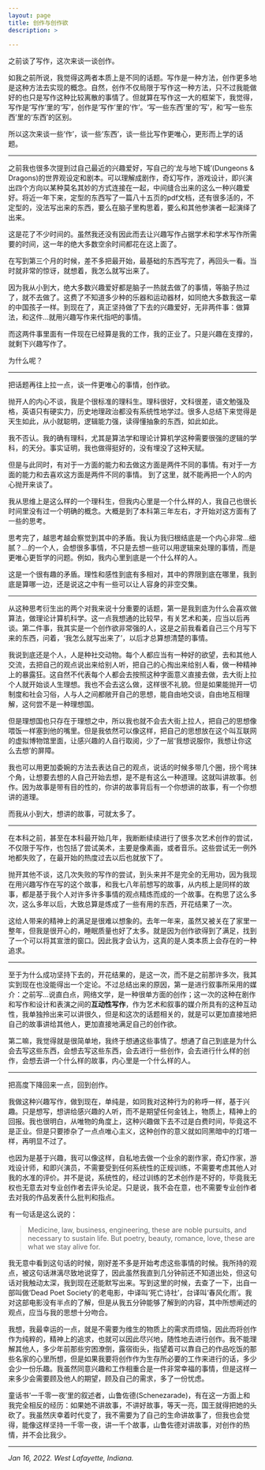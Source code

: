 ```yaml
---
layout: page
title: 创作与创作欲
description: >
  
---
```


之前谈了写作，这次来谈一谈创作。

如我之前所说，我觉得这两者本质上是不同的话题。写作是一种方法，创作更多地是这种方法去实现的概念。自然，创作不仅局限于写作这一种方法，只不过我能做好的也只是写作这种比较离散的事情了。但就算在写作这一大的框架下，我觉得，写作是‘写作’里的‘写’，创作是‘写作’里的‘作’。‘写一些东西’里的‘写’，和‘写一些东西’里的‘东西’的区别。

所以这次来谈一些‘作’，谈一些‘东西’，谈一些比写作更唯心，更形而上学的话题。

---

之前我也很多次提到过自己最近的兴趣爱好，写自己的‘龙与地下城’(Dungeons & Dragons)的世界观设定和剧本。可以理解成剧作，奇幻写作，游戏设计，即兴演出四个方向以某种莫名其妙的方式连接在一起，中间缝合出来的这么一种兴趣爱好。将近一年下来，定型的东西写了一篇八十五页的pdf文档，还有很多活的，不定型的，没法写出来的东西，要么在脑子里构思着，要么和其他参演者一起演绎了出来。

这是花了不少时间的。虽然我还没有因此而去让兴趣写作占据学术和学术写作所需要的时间，这一年的绝大多数空余时间都花在这上面了。

在写到第三个月的时候，差不多把最开始，最基础的东西写完了，再回头一看。当时就非常的惊讶，就想着，我怎么就写出来了。

因为我从小到大，绝大多数兴趣爱好都是脑子一热就去做了的事情，等脑子热过了，就不去做了。这费了不知道多少种的乐器和运动器材，如同绝大多数我这一辈的中国孩子一样。到现在了，真正坚持做了下去的兴趣爱好，无非两件事：做算法，和这件...就用兴趣写作来代指吧的事情。

而这两件事里面有一件现在已经算是我的工作，我的正业了。只是兴趣在支撑的，就剩下兴趣写作了。

为什么呢？

---

把话题再往上拉一点，谈一件更唯心的事情，创作欲。

抛开人的内心不谈，我是个很标准的理科生。理科很好，文科很差，语文勉强及格，英语只有硬实力，历史地理政治都没有系统性地学过。很多人总结下来觉得是天生如此，从小就聪明，逻辑能力强，读得懂抽象的东西，如此如此。

我不否认。我的确有理科，尤其是算法学和理论计算机学这种需要很强的逻辑的学科，的天分。事实证明，我也做得挺好的，没有埋没了这种天赋。

但是与此同时，有对于一方面的能力和去做这方面是两件不同的事情。有对于一方面的能力和去喜欢这方面是两件不同的事情。 到了这里，就不能再把一个人的内心抛开来谈了。

我从思维上是这么样的一个理科生，但我内心里是一个什么样的人，我自己也很长时间里没有过一个明确的概念。大概是到了本科第三年左右，才开始对这方面有了一些的思考。

思考完了，越思考越会察觉到其中的矛盾。我认为我归根结底是一个内心非常...细腻？...的一个人，会想很多事情，不只是去想一些可以用逻辑来处理的事情，而是更唯心更哲学的问题。例如，我内心里到底是一个什么样的人。

这是一个很有趣的矛盾。理性和感性到底有多相对，其中的界限到底在哪里，我到底是算哪一边，还是说这之中有一些可以让人容身的非空交集。

---

从这种思考衍生出的两个对我来说十分重要的话题，第一是我到底为什么会喜欢做算法，做理论计算机科学。这一点我想通的比较早，有关艺术和美，应当以后再谈。第二件事，我其实是一个创作欲非常强的人，这是之前我看着自己三个月写下来的东西，问着，‘我怎么就写出来了’，以后才总算想清楚的事情。

我说到底还是个人，人是种社交动物。每个人都应当有一种好的欲望，去和其他人交流，去把自己的观点说出来给别人听，把自己的心掏出来给别人看，做一种精神上的暴露狂。这自然不代表每个人都会去按照这种字面意义直接去做，去大街上拉个人就开始谈人生理想。我也不会去这么做，这样很不礼貌。但是如果能抛开一切制度和社会习俗，人与人之间都敞开自己的思想，能自由地交谈，自由地互相理解，这何尝不是一种理想国。

但是理想国也只存在于理想之中，所以我也就不会去大街上拉人，把自己的思想像喂饭一样塞到他的嘴里。但是我依然可以像这样，把自己的思想放在这个叫互联网的虚拟博物馆里面，让感兴趣的人自行取阅，少了一层‘我想说服你，我想让你这么去想’的屏障。

我也可以用更加委婉的方法去表达自己的观点，说话的时候多带几个圈，拐个弯抹个角，让想要去想的人自己开始去想，是不是有这么一种道理。这就叫讲故事。创作。因为故事是带有目的性的，你讲的故事背后有一个你想讲的故事，有一个你想讲的道理。

而我从小到大，想讲的故事，可就太多了。

---

在本科之前，甚至在本科最开始几年，我断断续续进行了很多次艺术创作的尝试，不仅限于写作，也包括了尝试美术，主要是像素画，或者音乐。这些尝试无一例外地都失败了，在最开始的热度过去以后也就放下了。

抛开其他不谈，这几次失败的写作的尝试，到头来并不是完全的无用功，因为我现在用兴趣写作在写的这个故事，和我七八年前想写的故事，从内核上是同样的故事，都是基于我个人对许多许多事情的观点精炼而成的一个故事。在构思了这么多次，这么多年以后，大致总算是炼成了一些有用的东西，开花结果了一次。

这给人带来的精神上的满足是很难以想象的。去年一年来，虽然又被关在了家里一整年，但我是很开心的，睡眠质量也好了太多。就是因为创作欲得到了满足，找到了一个可以将其宣泄的窗口。因此我才会认为，这真的是人类本质上会存在的一种追求。

---

至于为什么成功坚持下去的，开花结果的，是这一次，而不是之前那许多次，我其实到现在也没能得出一个定论。不过总结出来的原因，第一是进行叙事所采用的媒介：之前写...说直白点，网络文学，是一种很单方面的创作；这一次的这种在剧作和写作和设计和表演之间的**互动性写作**，作为艺术和叙事的媒介所具有的这种互动性，我单独拎出来可以讲很久，但是和这次的话题相关的，就是可以更加直接地把自己的故事讲给其他人，更加直接地满足自己的创作欲。

第二嘛，我觉得就是很简单地，我终于想通这些事情了。想通了自己到底是为什么会去写这些东西，会想去写这些东西，会去进行一些创作，会去进行什么样的创作，会想去讲一个什么样的故事，内心里是一个什么样的人。

---

把高度下降回来一点，回到创作。

我做这种兴趣写作，做到现在，单纯是，如同我对这种行为的称呼一样，基于兴趣。只是想写，想讲给感兴趣的人听，而不是期望任何金钱上，物质上，精神上的回报。我也很明白，从唯物的角度上，这种兴趣做下去不过是白费时间，毕竟这不是正业。但是只要掺杂了一点点唯心主义，这种创作的意义就如同黑暗中的灯塔一样，再明显不过了。

也因为是基于兴趣，我可以像这样，自私地去做一个业余的剧作家，奇幻作家，游戏设计师，和即兴演员，不需要受到任何系统性的正规训练，不需要考虑其他人对我的水准的评价。并不是说，系统性的，经过训练的艺术创作是不好的，毕竟我无权也无意去对专业创作者去评头论足。只是说，我不会在意，也不需要专业创作者去对我的作品发表什么批判和指点。

有一句话是这么说的：

> Medicine, law, business, engineering, these are noble pursuits, and necessary to sustain life. But poetry, beauty, romance, love, these are what we stay alive for.

我无意中看到这句话的时候，刚好差不多是开始考虑这些事情的时候。我所持的观点，被这句话淋漓尽致地说穿了，因此虽然我直到几分钟前还不知道出处，但这句话对我触动太深，我到现在还能默写出来。写到这里的时候，去查了一下，出自一部叫做‘Dead Poet Society’的老电影，中译叫‘死亡诗社’，台译叫‘春风化雨’。我对这部电影没有半点的了解，但是从我五分钟能够了解到的内容，其中所想阐述的观点，应当与我的思想十分吻合。

我想，我最幸运的一点，就是不需要为维生的物质上的需求而烦恼，因此而将创作作为纯粹的，精神上的追求，也就可以因此尽兴地，随性地去进行创作。我不能理解其他人，多少年前那些穷困潦倒，露宿街头，指望着可以靠自己的作品吃饭的那些名家的心里所想，但是如果我要将创作作为生存所必要的工作来进行的话，多少会少一份乐趣。我虽然同意兴趣和工作相重合是一件非常幸福的事情，但是这样一来多少会需要顾及他人的期望，顾及自己的需求，多了一份忧虑。

童话书‘一千零一夜’里的叙述者，山鲁佐德(Schenezarade)，有在这一方面上和我完全相反的经历：如果她不讲故事，不讲好故事，等天一亮，国王就得把她的头砍了。我虽然庆幸着时代变了，我不需要为了自己的生命讲故事了，但我也会觉得，能像这样坚持一千零一夜，讲一千个故事，山鲁佐德对讲故事，对创作的热情，并不会比我少。

---

*Jan 16, 2022. West Lafayette, Indiana.*